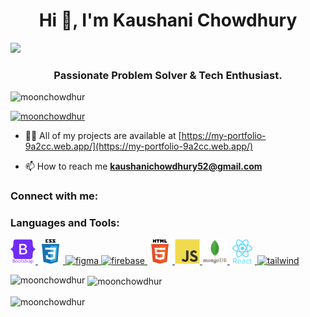<h1 align="center">Hi 👋, I'm Kaushani Chowdhury</h1>
<img src="https://miro.medium.com/v2/resize:fit:1400/1*p_woEiElu55rhn_pJG2Xbw.png"/>
<h3 align="center">Passionate Problem Solver & Tech Enthusiast.</h3>

<p align="left"> <img src="https://komarev.com/ghpvc/?username=moonchowdhur&label=Profile%20views&color=0e75b6&style=flat" alt="moonchowdhur" /> </p>

<p align="left"> <a href="https://github.com/ryo-ma/github-profile-trophy"><img src="https://github-profile-trophy.vercel.app/?username=moonchowdhur" alt="moonchowdhur" /></a> </p>

- 👨‍💻 All of my projects are available at [https://my-portfolio-9a2cc.web.app/](https://my-portfolio-9a2cc.web.app/)

- 📫 How to reach me **kaushanichowdhury52@gmail.com**

<h3 align="left">Connect with me:</h3>
<p align="left">
</p>

<h3 align="left">Languages and Tools:</h3>
<p align="left"> <a href="https://getbootstrap.com" target="_blank" rel="noreferrer"> <img src="https://raw.githubusercontent.com/devicons/devicon/master/icons/bootstrap/bootstrap-plain-wordmark.svg" alt="bootstrap" width="40" height="40"/> </a> <a href="https://www.w3schools.com/css/" target="_blank" rel="noreferrer"> <img src="https://raw.githubusercontent.com/devicons/devicon/master/icons/css3/css3-original-wordmark.svg" alt="css3" width="40" height="40"/> </a> <a href="https://www.figma.com/" target="_blank" rel="noreferrer"> <img src="https://www.vectorlogo.zone/logos/figma/figma-icon.svg" alt="figma" width="40" height="40"/> </a> <a href="https://firebase.google.com/" target="_blank" rel="noreferrer"> <img src="https://www.vectorlogo.zone/logos/firebase/firebase-icon.svg" alt="firebase" width="40" height="40"/> </a> <a href="https://www.w3.org/html/" target="_blank" rel="noreferrer"> <img src="https://raw.githubusercontent.com/devicons/devicon/master/icons/html5/html5-original-wordmark.svg" alt="html5" width="40" height="40"/> </a> <a href="https://developer.mozilla.org/en-US/docs/Web/JavaScript" target="_blank" rel="noreferrer"> <img src="https://raw.githubusercontent.com/devicons/devicon/master/icons/javascript/javascript-original.svg" alt="javascript" width="40" height="40"/> </a> <a href="https://www.mongodb.com/" target="_blank" rel="noreferrer"> <img src="https://raw.githubusercontent.com/devicons/devicon/master/icons/mongodb/mongodb-original-wordmark.svg" alt="mongodb" width="40" height="40"/> </a> <a href="https://reactjs.org/" target="_blank" rel="noreferrer"> <img src="https://raw.githubusercontent.com/devicons/devicon/master/icons/react/react-original-wordmark.svg" alt="react" width="40" height="40"/> </a> <a href="https://tailwindcss.com/" target="_blank" rel="noreferrer"> <img src="https://www.vectorlogo.zone/logos/tailwindcss/tailwindcss-icon.svg" alt="tailwind" width="40" height="40"/> </a> </p>

<p><img align="left" src="https://github-readme-stats.vercel.app/api/top-langs?username=moonchowdhur&show_icons=true&locale=en&layout=compact" alt="moonchowdhur" /></p>

<p>&nbsp;<img align="center" src="https://github-readme-stats.vercel.app/api?username=moonchowdhur&show_icons=true&locale=en" alt="moonchowdhur" /></p>

<p><img align="center" src="https://github-readme-streak-stats.herokuapp.com/?user=moonchowdhur&" alt="moonchowdhur" /></p>
